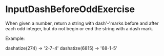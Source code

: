 # InputDashBeforeOddExercise
When given a number, return a string with dash'-'marks before and after each odd integer, but do not begin or end the string with a dash mark.

Example:

dashatize(274) -> '2-7-4'
dashatize(6815) -> '68-1-5'
